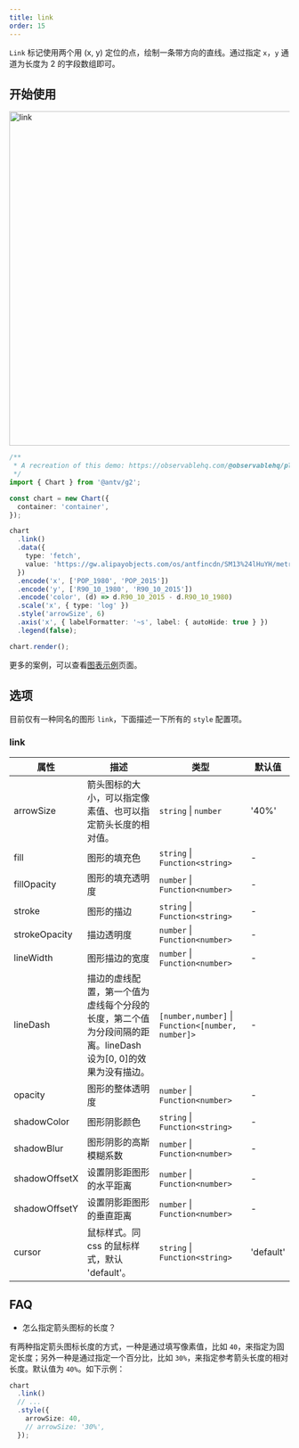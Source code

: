 ```yaml
---
title: link
order: 15
---
```


`Link` 标记使用两个用 (x, y) 定位的点，绘制一条带方向的直线。通过指定 `x`，`y` 通道为长度为 2 的字段数组即可。

## 开始使用

<img alt="link" src="https://mdn.alipayobjects.com/mdn/huamei_qa8qxu/afts/img/A*tAvnRKK-8KcAAAAAAAAAAAAADmJ7AQ/fmt.webp" width="600" />

```ts
/**
 * A recreation of this demo: https://observablehq.com/@observablehq/plot-link?collection=@observablehq/plot
 */
import { Chart } from '@antv/g2';

const chart = new Chart({
  container: 'container',
});

chart
  .link()
  .data({
    type: 'fetch',
    value: 'https://gw.alipayobjects.com/os/antfincdn/SM13%24lHuYH/metros.json',
  })
  .encode('x', ['POP_1980', 'POP_2015'])
  .encode('y', ['R90_10_1980', 'R90_10_2015'])
  .encode('color', (d) => d.R90_10_2015 - d.R90_10_1980)
  .scale('x', { type: 'log' })
  .style('arrowSize', 6)
  .axis('x', { labelFormatter: '~s', label: { autoHide: true } })
  .legend(false);

chart.render();
```

更多的案例，可以查看[图表示例](/examples)页面。

## 选项

目前仅有一种同名的图形 `link`，下面描述一下所有的 `style` 配置项。

### link

| 属性            | 描述                                           | 类型                 | 默认值      |
|----------------|------------------------------------------------|---------------------|------------|
| arrowSize      | 箭头图标的大小，可以指定像素值、也可以指定箭头长度的相对值。          | `string` \| `number`  | '40%'      |
| fill          | 图形的填充色                                      | `string` \| `Function<string>`              |   -   |
| fillOpacity   | 图形的填充透明度                                   | `number` \| `Function<number>`              |   -   |
| stroke        | 图形的描边                                        | `string` \| `Function<string>`              |   -   |
| strokeOpacity   | 描边透明度                                        | `number` \| `Function<number>`              |   -   |
| lineWidth     | 图形描边的宽度                                    | `number` \| `Function<number>`               |   -   |
| lineDash      | 描边的虚线配置，第一个值为虚线每个分段的长度，第二个值为分段间隔的距离。lineDash 设为[0, 0]的效果为没有描边。 | `[number,number]` \| `Function<[number, number]>` |   -   |
| opacity       | 图形的整体透明度                                   | `number` \| `Function<number>`              |   -   |
| shadowColor   | 图形阴影颜色                                      | `string` \| `Function<string>`              |   -   |
| shadowBlur    | 图形阴影的高斯模糊系数                              | `number` \| `Function<number>`              |   -   |
| shadowOffsetX | 设置阴影距图形的水平距离                            | `number` \| `Function<number>`              |   -   |
| shadowOffsetY | 设置阴影距图形的垂直距离                            | `number` \| `Function<number>`              |   -   |
| cursor        | 鼠标样式。同 css 的鼠标样式，默认 'default'。        | `string` \| `Function<string>`               |   'default'  |

## FAQ

- 怎么指定箭头图标的长度？

有两种指定箭头图标长度的方式，一种是通过填写像素值，比如 `40`，来指定为固定长度；另外一种是通过指定一个百分比，比如 `30%`，来指定参考箭头长度的相对长度。默认值为 `40%`。如下示例：

```ts
chart
  .link()
  // ...
  .style({
    arrowSize: 40,
    // arrowSize: '30%',
  });
```
